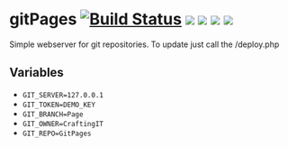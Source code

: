 # gitPages [![Build Status](https://travis-ci.com/CraftingITde/gitPages.svg?branch=master)](https://travis-ci.com/CraftingITde/gitPages)  [![](https://badgen.net/badge/docker/Docker?icon&label=View%20on)](https://hub.docker.com/r/craftingit/gitpages) ![](https://badgen.net/docker/pulls/craftingit/nextcloud?icon=docker&label=pulls) ![](https://badgen.net/docker/stars/craftingit/gitpages?icon=docker&label=stars) ![](https://badgen.net/docker/size/craftingit/gitpages?icon=docker)

Simple webserver for git repositories. To update just call the /deploy.php 

## Variables
 - ``GIT_SERVER=127.0.0.1``
 - ``GIT_TOKEN=DEMO_KEY``
 - ``GIT_BRANCH=Page``
 - ``GIT_OWNER=CraftingIT``
 - ``GIT_REPO=GitPages``

